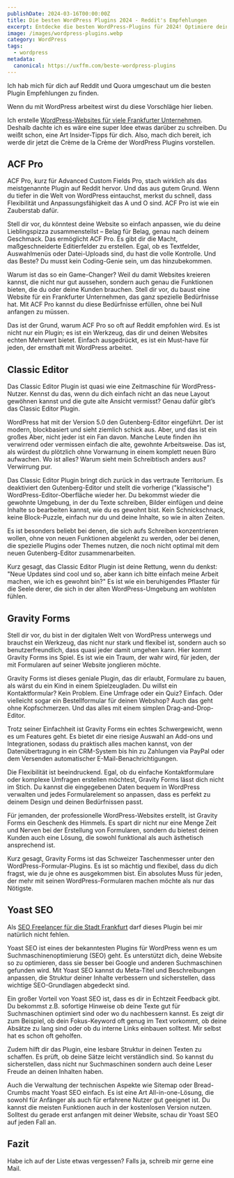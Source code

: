 ```yaml
---
publishDate: 2024-03-16T00:00:00Z
title: Die besten WordPress Plugins 2024 - Reddit's Empfehlungen
excerpt: Entdecke die besten WordPress-Plugins für 2024! Optimiere deine Website mit Top-Empfehlungen für Sicherheit, SEO, Gestaltung und mehr. Steigere jetzt deine Online-Präsenz!
image: /images/wordpress-plugins.webp
category: WordPress
tags:
  - wordpress
metadata:
  canonical: https://uxffm.com/beste-wordpress-plugins
---
```


Ich hab mich für dich auf Reddit und Quora umgeschaut um die besten Plugin Empfehlungen zu finden. 

Wenn du mit WordPress arbeitest wirst du diese Vorschläge hier lieben. 

Ich erstelle <a href="/service/wordpress-frankfurt">WordPress-Websites für viele Frankfurter Unternehmen</a>. Deshalb dachte ich es wäre eine super Idee etwas darüber zu schreiben. Du weißt schon, eine Art Insider-Tipps für dich. Also, mach dich bereit, ich werde dir jetzt die Crème de la Crème der WordPress Plugins vorstellen. 

## ACF Pro

ACF Pro, kurz für Advanced Custom Fields Pro, stach wirklich als das meistgenannte Plugin auf Reddit hervor. Und das aus gutem Grund. Wenn du tiefer in die Welt von WordPress eintauchst, merkst du schnell, dass Flexibilität und Anpassungsfähigkeit das A und O sind. ACF Pro ist wie ein Zauberstab dafür.

Stell dir vor, du könntest deine Website so einfach anpassen, wie du deine Lieblingspizza zusammenstellst – Belag für Belag, genau nach deinem Geschmack. Das ermöglicht ACF Pro. Es gibt dir die Macht, maßgeschneiderte Editierfelder zu erstellen. Egal, ob es Textfelder, Auswahlmenüs oder Datei-Uploads sind, du hast die volle Kontrolle. Und das Beste? Du musst kein Coding-Genie sein, um das hinzubekommen.

Warum ist das so ein Game-Changer? Weil du damit Websites kreieren kannst, die nicht nur gut aussehen, sondern auch genau die Funktionen bieten, die du oder deine Kunden brauchen. Stell dir vor, du baust eine Website für ein Frankfurter Unternehmen, das ganz spezielle Bedürfnisse hat. Mit ACF Pro kannst du diese Bedürfnisse erfüllen, ohne bei Null anfangen zu müssen.

Das ist der Grund, warum ACF Pro so oft auf Reddit empfohlen wird. Es ist nicht nur ein Plugin; es ist ein Werkzeug, das dir und deinen Websites echten Mehrwert bietet. Einfach ausgedrückt, es ist ein Must-have für jeden, der ernsthaft mit WordPress arbeitet.

## Classic Editor

Das Classic Editor Plugin ist quasi wie eine Zeitmaschine für WordPress-Nutzer. Kennst du das, wenn du dich einfach nicht an das neue Layout gewöhnen kannst und die gute alte Ansicht vermisst? Genau dafür gibt’s das Classic Editor Plugin.

WordPress hat mit der Version 5.0 den Gutenberg-Editor eingeführt. Der ist modern, blockbasiert und sieht ziemlich schick aus. Aber, und das ist ein großes Aber, nicht jeder ist ein Fan davon. Manche Leute finden ihn verwirrend oder vermissen einfach die alte, gewohnte Arbeitsweise. Das ist, als würdest du plötzlich ohne Vorwarnung in einem komplett neuen Büro aufwachen. Wo ist alles? Warum sieht mein Schreibtisch anders aus? Verwirrung pur.

Das Classic Editor Plugin bringt dich zurück in das vertraute Territorium. Es deaktiviert den Gutenberg-Editor und stellt die vorherige ("klassische") WordPress-Editor-Oberfläche wieder her. Du bekommst wieder die gewohnte Umgebung, in der du Texte schreiben, Bilder einfügen und deine Inhalte so bearbeiten kannst, wie du es gewohnt bist. Kein Schnickschnack, keine Block-Puzzle, einfach nur du und deine Inhalte, so wie in alten Zeiten.

Es ist besonders beliebt bei denen, die sich aufs Schreiben konzentrieren wollen, ohne von neuen Funktionen abgelenkt zu werden, oder bei denen, die spezielle Plugins oder Themes nutzen, die noch nicht optimal mit dem neuen Gutenberg-Editor zusammenarbeiten.

Kurz gesagt, das Classic Editor Plugin ist deine Rettung, wenn du denkst: "Neue Updates sind cool und so, aber kann ich bitte einfach meine Arbeit machen, wie ich es gewohnt bin?" Es ist wie ein beruhigendes Pflaster für die Seele derer, die sich in der alten WordPress-Umgebung am wohlsten fühlen.

## Gravity Forms

Stell dir vor, du bist in der digitalen Welt von WordPress unterwegs und brauchst ein Werkzeug, das nicht nur stark und flexibel ist, sondern auch so benutzerfreundlich, dass quasi jeder damit umgehen kann. Hier kommt Gravity Forms ins Spiel. Es ist wie ein Traum, der wahr wird, für jeden, der mit Formularen auf seiner Website jonglieren möchte.

Gravity Forms ist dieses geniale Plugin, das dir erlaubt, Formulare zu bauen, als wärst du ein Kind in einem Spielzeugladen. Du willst ein Kontaktformular? Kein Problem. Eine Umfrage oder ein Quiz? Einfach. Oder vielleicht sogar ein Bestellformular für deinen Webshop? Auch das geht ohne Kopfschmerzen. Und das alles mit einem simplen Drag-and-Drop-Editor.

Trotz seiner Einfachheit ist Gravity Forms ein echtes Schwergewicht, wenn es um Features geht. Es bietet dir eine riesige Auswahl an Add-ons und Integrationen, sodass du praktisch alles machen kannst, von der Datenübertragung in ein CRM-System bis hin zu Zahlungen via PayPal oder dem Versenden automatischer E-Mail-Benachrichtigungen.

Die Flexibilität ist beeindruckend. Egal, ob du einfache Kontaktformulare oder komplexe Umfragen erstellen möchtest, Gravity Forms lässt dich nicht im Stich. Du kannst die eingegebenen Daten bequem in WordPress verwalten und jedes Formularelement so anpassen, dass es perfekt zu deinem Design und deinen Bedürfnissen passt.

Für jemanden, der professionelle WordPress-Websites erstellt, ist Gravity Forms ein Geschenk des Himmels. Es spart dir nicht nur eine Menge Zeit und Nerven bei der Erstellung von Formularen, sondern du bietest deinen Kunden auch eine Lösung, die sowohl funktional als auch ästhetisch ansprechend ist.

Kurz gesagt, Gravity Forms ist das Schweizer Taschenmesser unter den WordPress-Formular-Plugins. Es ist so mächtig und flexibel, dass du dich fragst, wie du je ohne es ausgekommen bist. Ein absolutes Muss für jeden, der mehr mit seinen WordPress-Formularen machen möchte als nur das Nötigste.

## Yoast SEO

Als <a href="/">SEO Freelancer für die Stadt Frankfurt</a> darf dieses Plugin bei mir natürlich nicht fehlen. 

Yoast SEO ist eines der bekanntesten Plugins für WordPress wenn es um Suchmaschinenoptimierung (SEO) geht. Es unterstützt dich, deine Website so zu optimieren, dass sie besser bei Google und anderen Suchmaschinen gefunden wird. Mit Yoast SEO kannst du Meta-Titel und Beschreibungen anpassen, die Struktur deiner Inhalte verbessern und sicherstellen, dass wichtige SEO-Grundlagen abgedeckt sind.

Ein großer Vorteil von Yoast SEO ist, dass es dir in Echtzeit Feedback gibt. Du bekommst z.B. sofortige Hinweise ob deine Texte gut für Suchmaschinen optimiert sind oder wo du nachbessern kannst. Es zeigt dir zum Beispiel, ob dein Fokus-Keyword oft genug im Text vorkommt, ob deine Absätze zu lang sind oder ob du interne Links einbauen solltest. Mir selbst hat es schon oft geholfen. 

Zudem hilft dir das Plugin, eine lesbare Struktur in deinen Texten zu schaffen. Es prüft, ob deine Sätze leicht verständlich sind. So kannst du sicherstellen, dass nicht nur Suchmaschinen sondern auch deine Leser Freude an deinen Inhalten haben.

Auch die Verwaltung der technischen Aspekte wie Sitemap oder Bread-Crumbs macht Yoast SEO einfach. Es ist eine Art All-in-one-Lösung, die sowohl für Anfänger als auch für erfahrene Nutzer gut geeignet ist. Du kannst die meisten Funktionen auch in der kostenlosen Version nutzen. Solltest du gerade erst anfangen mit deiner Website, schau dir Yoast SEO auf jeden Fall an.

## Fazit

Habe ich auf der Liste etwas vergessen? Falls ja, schreib mir gerne eine Mail.